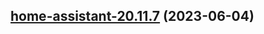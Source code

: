 ## [home-assistant-20.11.7](https://github.com/truecharts/charts/compare/home-assistant-20.11.6...home-assistant-20.11.7) (2023-06-04)
